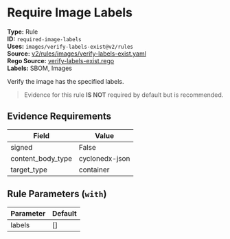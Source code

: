 # Require Image Labels  
**Type:** Rule  
**ID:** `required-image-labels`  
**Uses:** `images/verify-labels-exist@v2/rules`  
**Source:** [v2/rules/images/verify-labels-exist.yaml](https://github.com/scribe-public/sample-policies/v2/rules/images/verify-labels-exist.yaml)  
**Rego Source:** [verify-labels-exist.rego](https://github.com/scribe-public/sample-policies/v2/rules/images/verify-labels-exist.rego)  
**Labels:** SBOM, Images  

Verify the image has the specified labels.

> Evidence for this rule **IS NOT** required by default but is recommended.


## Evidence Requirements  
| Field | Value |
|-------|-------|
| signed | False |
| content_body_type | cyclonedx-json |
| target_type | container |

## Rule Parameters (`with`)  
| Parameter | Default |
|-----------|---------|
| labels | [] |
